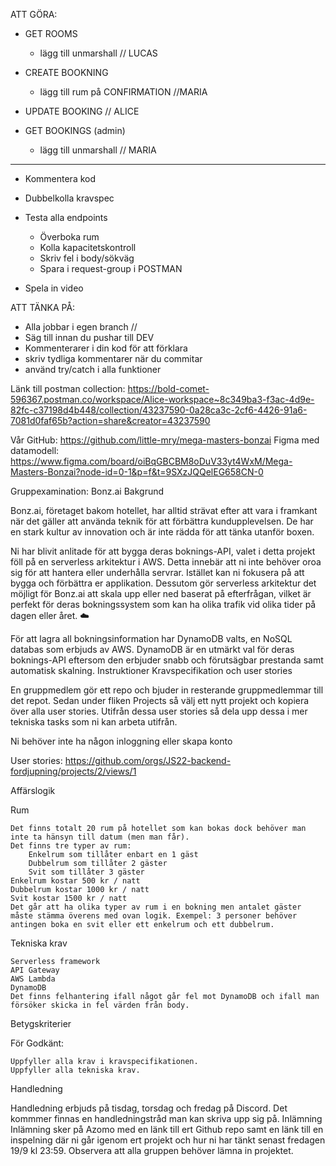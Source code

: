 ATT GÖRA:
- GET ROOMS 
    - lägg till unmarshall // LUCAS

- CREATE BOOKNING 
    - lägg till rum på CONFIRMATION //MARIA

- UPDATE BOOKING // ALICE

- GET BOOKINGS (admin) 
    - lägg till unmarshall // MARIA

 ----------
- Kommentera kod
- Dubbelkolla kravspec
- Testa alla endpoints 
    - Överboka rum
    - Kolla kapacitetskontroll
    - Skriv fel i body/sökväg
    - Spara i request-group i POSTMAN

- Spela in video
    
 
ATT TÄNKA PÅ:
- Alla jobbar i egen branch //
- Säg till innan du pushar till DEV
- Kommenterarer i din kod för att förklara
- skriv tydliga kommentarer när du commitar
- använd try/catch i alla funktioner

Länk till postman collection: https://bold-comet-596367.postman.co/workspace/Alice-workspace~8c349ba3-f3ac-4d9e-82fc-c37198d4b448/collection/43237590-0a28ca3c-2cf6-4426-91a6-7081d0faf65b?action=share&creator=43237590

Vår GitHub: https://github.com/little-mry/mega-masters-bonzai
Figma med datamodell: https://www.figma.com/board/oiBqGBCBM8oDuV33yt4WxM/Mega-Masters-Bonzai?node-id=0-1&p=f&t=9SXzJQQelEG658CN-0

Gruppexamination: Bonz.ai
Bakgrund

Bonz.ai, företaget bakom hotellet, har alltid strävat efter att vara i framkant när det gäller att använda teknik för att förbättra kundupplevelsen. De har en stark kultur av innovation och är inte rädda för att tänka utanför boxen.

Ni har blivit anlitade för att bygga deras boknings-API, valet i detta projekt föll på en serverless arkitektur i AWS. Detta innebär att ni inte behöver oroa sig för att hantera eller underhålla servrar. Istället kan ni fokusera på att bygga och förbättra er applikation. Dessutom gör serverless arkitektur det möjligt för Bonz.ai att skala upp eller ned baserat på efterfrågan, vilket är perfekt för deras bokningssystem som kan ha olika trafik vid olika tider på dagen eller året. ☁️

För att lagra all bokningsinformation har DynamoDB valts, en NoSQL databas som erbjuds av AWS. DynamoDB är en utmärkt val för deras boknings-API eftersom den erbjuder snabb och förutsägbar prestanda samt automatisk skalning.
Instruktioner
Kravspecifikation och user stories

En gruppmedlem gör ett repo och bjuder in resterande gruppmedlemmar till det repot. Sedan under fliken Projects så välj ett nytt projekt och kopiera över alla user stories. Utifrån dessa user stories så dela upp dessa i mer tekniska tasks som ni kan arbeta utifrån.

Ni behöver inte ha någon inloggning eller skapa konto

User stories: https://github.com/orgs/JS22-backend-fordjupning/projects/2/views/1

Affärslogik

Rum

    Det finns totalt 20 rum på hotellet som kan bokas dock behöver man inte ta hänsyn till datum (men man får).
    Det finns tre typer av rum:
        Enkelrum som tillåter enbart en 1 gäst
        Dubbelrum som tillåter 2 gäster
        Svit som tillåter 3 gäster
    Enkelrum kostar 500 kr / natt
    Dubbelrum kostar 1000 kr / natt
    Svit kostar 1500 kr / natt
    Det går att ha olika typer av rum i en bokning men antalet gäster måste stämma överens med ovan logik. Exempel: 3 personer behöver antingen boka en svit eller ett enkelrum och ett dubbelrum.

Tekniska krav

    Serverless framework
    API Gateway
    AWS Lambda
    DynamoDB
    Det finns felhantering ifall något går fel mot DynamoDB och ifall man försöker skicka in fel värden från body.

Betygskriterier

För Godkänt:

    Uppfyller alla krav i kravspecifikationen.
    Uppfyller alla tekniska krav.

Handledning

Handledning erbjuds på tisdag, torsdag och fredag på Discord. Det kommmer finnas en handledningstråd man kan skriva upp sig på.
Inlämning
Inlämning sker på Azomo med en länk till ert Github repo samt en länk till en inspelning där ni går igenom ert projekt och hur ni har tänkt senast fredagen 19/9 kl 23:59. Observera att alla gruppen behöver lämna in projektet.
